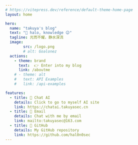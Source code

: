 ```yaml
---
# https://vitepress.dev/reference/default-theme-home-page
layout: home

hero:
  name: "takuya's blog"
  text: "👋 halo, knowledge 😉"
  tagline: 光而不耀，静水深流
  image:
        src: /logo.png
        # alt: Goalonez
  actions:
    - theme: brand
      text:  👉 Enter into my blog
      link: /aboutme
    # - theme: alt
    #   text: API Examples
    #   link: /api-examples

features:
  - title: 🤖 Chat AI
    details: Click to go to myself AI site 
    link: https://chatai.takuyasec.cn
  - title: 📧 Email
    details: Chat with me by email
    link: mailto:takuyasec@163.com
  - title: 🤖 GitHub
    details: My GitHub repository
    link: https://github.com/hal0n0sec
---
```


